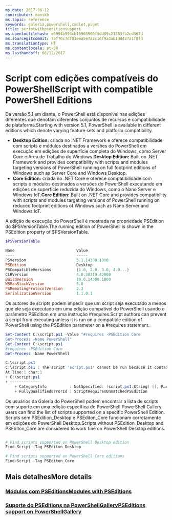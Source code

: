 ```yaml
---
ms.date: 2017-06-12
contributor: manikb
ms.topic: reference
keywords: galeria,powershell,cmdlet,psget
title: scriptwithpseditionsupport
ms.openlocfilehash: e6994b994cb15903560f3dd89c21383fb2cd367d
ms.sourcegitcommit: 75f70c7df01eea5e7a2c16f9a3ab1dd437a1f8fd
ms.translationtype: HT
ms.contentlocale: pt-BR
ms.lasthandoff: 06/12/2017
---
```

# <a name="script-with-compatible-powershell-editions"></a><span data-ttu-id="5b91d-103">Script com edições compatíveis do PowerShell</span><span class="sxs-lookup"><span data-stu-id="5b91d-103">Script with compatible PowerShell Editions</span></span>
<span data-ttu-id="5b91d-104">Da versão 5.1 em diante, o PowerShell está disponível nas edições diferentes que denotam diferentes conjuntos de recursos e compatibilidade de plataforma.</span><span class="sxs-lookup"><span data-stu-id="5b91d-104">Starting with version 5.1, PowerShell is available in different editions which denote varying feature sets and platform compatibility.</span></span>

- <span data-ttu-id="5b91d-105">**Desktop Edition:** criada no .NET Framework e oferece compatibilidade com scripts e módulos destinados a versões do PowerShell em execução em edições de superfície completa do Windows, como Server Core e Área de Trabalho do Windows.</span><span class="sxs-lookup"><span data-stu-id="5b91d-105">**Desktop Edition:** Built on .NET Framework and provides compatibility with scripts and modules targeting versions of PowerShell running on full footprint editions of Windows such as Server Core and Windows Desktop.</span></span>
- <span data-ttu-id="5b91d-106">**Core Edition:** criada no .NET Core e oferece compatibilidade com scripts e módulos destinados a versões do PowerShell executando em edições de superfície reduzida do Windows, como o Nano Server e Windows IoT.</span><span class="sxs-lookup"><span data-stu-id="5b91d-106">**Core Edition:** Built on .NET Core and provides compatibility with scripts and modules targeting versions of PowerShell running on reduced footprint editions of Windows such as Nano Server and Windows IoT.</span></span>

<span data-ttu-id="5b91d-107">A edição de execução do PowerShell é mostrada na propriedade PSEdition do $PSVersionTable.</span><span class="sxs-lookup"><span data-stu-id="5b91d-107">The running edition of PowerShell is shown in the PSEdition property of $PSVersionTable.</span></span>
```powershell
$PSVersionTable

Name                           Value
----                           -----
PSVersion                      5.1.14300.1000
PSEdition                      Desktop
PSCompatibleVersions           {1.0, 2.0, 3.0, 4.0...}
CLRVersion                     4.0.30319.42000
BuildVersion                   10.0.14300.1000
WSManStackVersion              3.0
PSRemotingProtocolVersion      2.3
SerializationVersion           1.1.0.1
```

<span data-ttu-id="5b91d-108">Os autores de scripts podem impedir que um script seja executado a menos que ele seja executado em uma edição compatível do PowerShell usando o parâmetro PSEdition em uma instrução #requires.</span><span class="sxs-lookup"><span data-stu-id="5b91d-108">Script authors can prevent a script from executing unless it is run on a compatible edition of PowerShell using the PSEdition parameter on a #requires statement.</span></span>
```powershell
Set-Content C:\script.ps1 -Value "#requires -PSEdition Core
Get-Process -Name PowerShell"
Get-Content C:\script.ps1
#requires -PSEdition Core
Get-Process -Name PowerShell

C:\script.ps1
C:\script.ps1 : The script 'script.ps1' cannot be run because it contained a "#requires" statement for PowerShell Core edition. The edition of PowerShell that is required by the script does not match the currently running PowerShell Desktop edition.
At line:1 char:1
+ C:\script.ps1
+ ~~~~~~~~~~~~~
    + CategoryInfo          : NotSpecified: (script.ps1:String) [], RuntimeException
    + FullyQualifiedErrorId : ScriptRequiresUnmatchedPSEdition
```

<span data-ttu-id="5b91d-109">Os usuários da Galeria do PowerShell podem encontrar a lista de scripts com suporte em uma edição específica do PowerShell.</span><span class="sxs-lookup"><span data-stu-id="5b91d-109">PowerShell Gallery users can find the list of scripts supported on a specific PowerShell Edition.</span></span>
<span data-ttu-id="5b91d-110">Scripts sem PSEdition_Desktop e PSEditon_Core funcionam corretamente em edições do PowerShell Desktop.</span><span class="sxs-lookup"><span data-stu-id="5b91d-110">Scripts without PSEdition_Desktop and PSEditon_Core are considered to work fine on PowerShell Desktop editions.</span></span>

```powershell

# Find scripts supported on PowerShell Desktop edition
Find-Script -Tag PSEditon_Desktop

# Find scripts supported on PowerShell Core editions
Find-Script -Tag PSEditon_Core

```

## <a name="more-details"></a><span data-ttu-id="5b91d-111">Mais detalhes</span><span class="sxs-lookup"><span data-stu-id="5b91d-111">More details</span></span>
### <a name="modules-with-pseditionsmodulemodulewithpseditionsupportmd"></a>[<span data-ttu-id="5b91d-112">Módulos com PSEditions</span><span class="sxs-lookup"><span data-stu-id="5b91d-112">Modules with PSEditions</span></span>](../module/modulewithpseditionsupport.md)
### <a name="pseditions-support-on-powershellgallerypsgallerypsgallerypseditionsmd"></a>[<span data-ttu-id="5b91d-113">Suporte do PSEditions na PowerShellGallery</span><span class="sxs-lookup"><span data-stu-id="5b91d-113">PSEditions support on PowerShellGallery</span></span>](../../psgallery/psgallery_pseditions.md)

